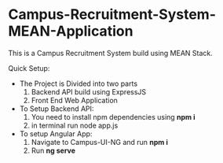 # Campus-Recruitment-System-MEAN-Application

This is a Campus Recruitment System build using MEAN Stack.

Quick Setup:
  - The Project is Divided into two parts
    1. Backend API build using ExpressJS
    2. Front End Web Application
  - To Setup Backend API:
     1. You need to install npm dependencies using <b>npm i</b>
     2. in terminal run node app.js
  - To setup Angular App:
    1. Navigate to Campus-UI-NG and run <b> npm i </b>
    2. Run <b> ng serve </b>
